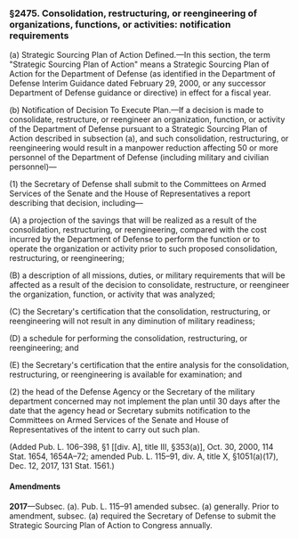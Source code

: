 ### §2475. Consolidation, restructuring, or reengineering of organizations, functions, or activities: notification requirements ###

(a) Strategic Sourcing Plan of Action Defined.—In this section, the term "Strategic Sourcing Plan of Action" means a Strategic Sourcing Plan of Action for the Department of Defense (as identified in the Department of Defense Interim Guidance dated February 29, 2000, or any successor Department of Defense guidance or directive) in effect for a fiscal year.

(b) Notification of Decision To Execute Plan.—If a decision is made to consolidate, restructure, or reengineer an organization, function, or activity of the Department of Defense pursuant to a Strategic Sourcing Plan of Action described in subsection (a), and such consolidation, restructuring, or reengineering would result in a manpower reduction affecting 50 or more personnel of the Department of Defense (including military and civilian personnel)—

(1) the Secretary of Defense shall submit to the Committees on Armed Services of the Senate and the House of Representatives a report describing that decision, including—

(A) a projection of the savings that will be realized as a result of the consolidation, restructuring, or reengineering, compared with the cost incurred by the Department of Defense to perform the function or to operate the organization or activity prior to such proposed consolidation, restructuring, or reengineering;

(B) a description of all missions, duties, or military requirements that will be affected as a result of the decision to consolidate, restructure, or reengineer the organization, function, or activity that was analyzed;

(C) the Secretary's certification that the consolidation, restructuring, or reengineering will not result in any diminution of military readiness;

(D) a schedule for performing the consolidation, restructuring, or reengineering; and

(E) the Secretary's certification that the entire analysis for the consolidation, restructuring, or reengineering is available for examination; and

(2) the head of the Defense Agency or the Secretary of the military department concerned may not implement the plan until 30 days after the date that the agency head or Secretary submits notification to the Committees on Armed Services of the Senate and House of Representatives of the intent to carry out such plan.

(Added Pub. L. 106–398, §1 [[div. A], title III, §353(a)], Oct. 30, 2000, 114 Stat. 1654, 1654A–72; amended Pub. L. 115–91, div. A, title X, §1051(a)(17), Dec. 12, 2017, 131 Stat. 1561.)

#### Amendments ####

**2017**—Subsec. (a). Pub. L. 115–91 amended subsec. (a) generally. Prior to amendment, subsec. (a) required the Secretary of Defense to submit the Strategic Sourcing Plan of Action to Congress annually.